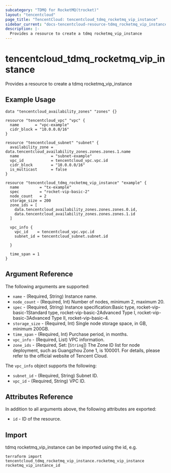 ```yaml
---
subcategory: "TDMQ for RocketMQ(trocket)"
layout: "tencentcloud"
page_title: "TencentCloud: tencentcloud_tdmq_rocketmq_vip_instance"
sidebar_current: "docs-tencentcloud-resource-tdmq_rocketmq_vip_instance"
description: |-
  Provides a resource to create a tdmq rocketmq_vip_instance
---
```


# tencentcloud_tdmq_rocketmq_vip_instance

Provides a resource to create a tdmq rocketmq_vip_instance

## Example Usage

```hcl
data "tencentcloud_availability_zones" "zones" {}

resource "tencentcloud_vpc" "vpc" {
  name       = "vpc-example"
  cidr_block = "10.0.0.0/16"
}

resource "tencentcloud_subnet" "subnet" {
  availability_zone = data.tencentcloud_availability_zones.zones.zones.1.name
  name              = "subnet-example"
  vpc_id            = tencentcloud_vpc.vpc.id
  cidr_block        = "10.0.0.0/16"
  is_multicast      = false
}

resource "tencentcloud_tdmq_rocketmq_vip_instance" "example" {
  name         = "tx-example"
  spec         = "rocket-vip-basic-2"
  node_count   = 2
  storage_size = 200
  zone_ids = [
    data.tencentcloud_availability_zones.zones.zones.0.id,
    data.tencentcloud_availability_zones.zones.zones.1.id
  ]

  vpc_info {
    vpc_id    = tencentcloud_vpc.vpc.id
    subnet_id = tencentcloud_subnet.subnet.id

  }

  time_span = 1
}
```

## Argument Reference

The following arguments are supported:

* `name` - (Required, String) Instance name.
* `node_count` - (Required, Int) Number of nodes, minimum 2, maximum 20.
* `spec` - (Required, String) Instance specification:Basic type, rocket-vip-basic-1Standard type, rocket-vip-basic-2Advanced Type I, rocket-vip-basic-3Advanced Type II, rocket-vip-basic-4.
* `storage_size` - (Required, Int) Single node storage space, in GB, minimum 200GB.
* `time_span` - (Required, Int) Purchase period, in months.
* `vpc_info` - (Required, List) VPC information.
* `zone_ids` - (Required, Set: [`String`]) The Zone ID list for node deployment, such as Guangzhou Zone 1, is 100001. For details, please refer to the official website of Tencent Cloud.

The `vpc_info` object supports the following:

* `subnet_id` - (Required, String) Subnet ID.
* `vpc_id` - (Required, String) VPC ID.

## Attributes Reference

In addition to all arguments above, the following attributes are exported:

* `id` - ID of the resource.



## Import

tdmq rocketmq_vip_instance can be imported using the id, e.g.

```
terraform import tencentcloud_tdmq_rocketmq_vip_instance.rocketmq_vip_instance rocketmq_vip_instance_id
```

